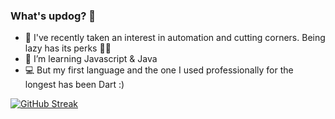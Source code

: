 ### What's updog? 👋

- 🔭 I've recently taken an interest in automation and cutting corners. Being lazy has its perks 🤷‍♂️
- 🌱 I’m learning Javascript & Java
-  💻 But my first language and the one I used professionally for the longest has been Dart :)

<!--[![Anurag's GitHub stats-Dark](https://github-readme-stats.vercel.app/api?username=nnhoang215&show_icons=true&theme=dark#gh-dark-mode-only)](https://github.com/anuraghazra/github-readme-stats#gh-dark-mode-only)
[![Anurag's GitHub stats-Light](https://github-readme-stats.vercel.app/api?username=nnhoang215&show_icons=true&theme=default#gh-light-mode-only)](https://github.com/anuraghazra/github-readme-stats#gh-light-mode-only)-->

[![GitHub Streak](https://streak-stats.demolab.com/?user=DenverCoder1)](https://git.io/streak-stats)

